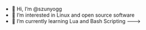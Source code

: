- 👋 Hi, I’m @szunyogg
- 👀 I’m interested in Linux and open source software
- 🌱 I’m currently learning Lua and Bash Scripting
--->
